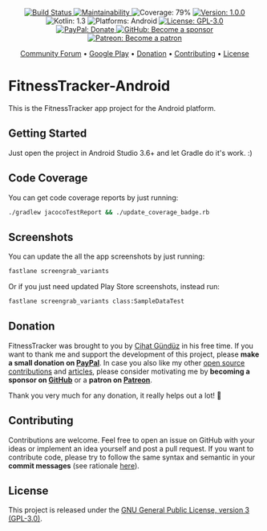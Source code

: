 <p align="center">
    <a href="https://app.bitrise.io/app/f42a1e81bd77a859">
        <img src="https://app.bitrise.io/app/f42a1e81bd77a859/status.svg?token=TnM9D2t2Acm9d3J5cpSv0w&branch=main"
            alt="Build Status">
    </a>
    <a href="https://codeclimate.com/github/Flinesoft/FitnessTracker-Android/maintainability">
        <img src="https://api.codeclimate.com/v1/badges/d1a64335934171d77a4c/maintainability"
             alt="Maintainability"/>
    </a>
    <img src="https://img.shields.io/badge/Coverage-79%25-green.svg"
         alt="Coverage: 79%">
    <a href="https://github.com/Flinesoft/FitnessTracker-Android/releases">
        <img src="https://img.shields.io/badge/Version-1.0.0-blue.svg"
             alt="Version: 1.0.0">
    </a>
    <img src="https://img.shields.io/badge/Kotlin-1.3-FFAC45.svg"
         alt="Kotlin: 1.3">
    <img src="https://img.shields.io/badge/Platforms-Android-FF69B4.svg"
        alt="Platforms: Android">
    <a href="https://github.com/Flinesoft/FitnessTracker-Android/blob/main/LICENSE">
        <img src="https://img.shields.io/badge/License-GPL--3.0-lightgrey.svg"
             alt="License: GPL-3.0">
    </a>
    <br />
    <a href="https://paypal.me/Dschee/5EUR">
        <img src="https://img.shields.io/badge/PayPal-Donate-orange.svg"
             alt="PayPal: Donate">
    </a>
    <a href="https://github.com/sponsors/Jeehut">
        <img src="https://img.shields.io/badge/GitHub-Become a sponsor-orange.svg"
             alt="GitHub: Become a sponsor">
    </a>
    <a href="https://patreon.com/Jeehut">
        <img src="https://img.shields.io/badge/Patreon-Become a patron-orange.svg"
             alt="Patreon: Become a patron">
    </a>
</p>

<p align="center">
  <a href="https://community.flinesoft.com/c/fitness-tracker-app">Community Forum</a>
  • <a href="https://play.google.com/store/apps/details?id=com.flinesoft.fitnesstracker">Google Play</a>
  • <a href="#donation">Donation</a>
  • <a href="#contributing">Contributing</a>
  • <a href="#license">License</a>
</p>

# FitnessTracker-Android

This is the FitnessTracker app project for the Android platform.

## Getting Started

Just open the project in Android Studio 3.6+ and let Gradle do it's work. :)

## Code Coverage

You can get code coverage reports by just running:

```bash
./gradlew jacocoTestReport && ./update_coverage_badge.rb
```

## Screenshots

You can update the all the app screenshots by just running:

```bash
fastlane screengrab_variants
```

Or if you just need updated Play Store screenshots, instead run:

```bash
fastlane screengrab_variants class:SampleDataTest
```

## Donation

FitnessTracker was brought to you by [Cihat Gündüz](https://github.com/Jeehut) in his free time. If you want to thank me and support the development of this project, please **make a small donation on [PayPal](https://paypal.me/Dschee/5EUR)**. In case you also like my other [open source contributions](https://github.com/Flinesoft) and [articles](https://medium.com/@Jeehut), please consider motivating me by **becoming a sponsor on [GitHub](https://github.com/sponsors/Jeehut)** or a **patron on [Patreon](https://www.patreon.com/Jeehut)**.

Thank you very much for any donation, it really helps out a lot! 💯


## Contributing

Contributions are welcome. Feel free to open an issue on GitHub with your ideas or implement an idea yourself and post a pull request. If you want to contribute code, please try to follow the same syntax and semantic in your **commit messages** (see rationale [here](http://chris.beams.io/posts/git-commit/)).

## License
This project is released under the [GNU General Public License, version 3 (GPL-3.0)](http://opensource.org/licenses/GPL-3.0).
